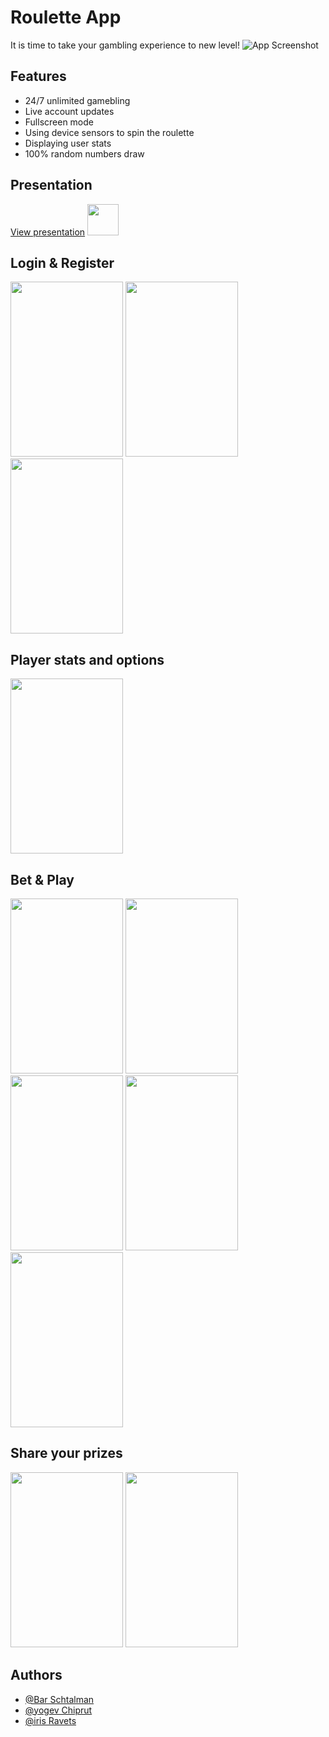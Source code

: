 
# Roulette App

It is time to take your gambling experience to new level!
![App Screenshot](https://miro.medium.com/max/1400/1*fRrnkiMwp0CbpHI8nXuRKw.jpeg)

## Features

- 24/7 unlimited gamebling
- Live account updates
- Fullscreen mode
- Using device sensors to spin the roulette
- Displaying user stats
- 100% random numbers draw


## Presentation
[View presentation](https://github.com/bar-schtalman/Roulette_app/blob/b2b9253d07ed7306404fb2e6b8bdd1df4a879b50/%D7%9E%D7%A6%D7%92%D7%AA%20%D7%A1%D7%95%D7%A3_2022.pptx) <img src = "https://play-lh.googleusercontent.com/6pTX4OILXTxazqad66oiVfG4x2KpYn4kIPgdzOe173tT0oHr2ThwpBhMyzzzxWq_r6M" width="50" height = "50">

## Login & Register
<img src="https://serving.photos.photobox.com/6128752333bf983794236da74428da8544cfc930b45accddd0205d9724db469893c81740.jpg" width="180" height="280"> <img src ="https://serving.photos.photobox.com/23382009ef52099a632c38f977d568707dc1d2697f98ea41347dbc1eafdbe89d445c7d26.jpg" width="180" height="280"> <img src ="https://serving.photos.photobox.com/484321682e933a941958b3d7e8168f1e586b267ba8de32b842387bce2829f7ded08ef40e.jpg" width="180" height ="280">

## Player stats and options
<img src ="https://serving.photos.photobox.com/985415592aa5262ccf9297fa822195f971092bcad17a2bbfea1ce7d6bfccd9eef49018a2.jpg" width = "180" height="280">

## Bet & Play
<img src ="https://serving.photos.photobox.com/22628658fa2be45572666c55293a6e2350d6f9a819fbf395819dfe074109e098d768631a.jpg" width = "180" height="280"> <img src ="https://serving.photos.photobox.com/738503043f407f4940da9387a8b293fd0e3392420d40296b463bd112f9533e2daaa341de.jpg" width = "180" height="280"> <img src ="https://serving.photos.photobox.com/69558638e9f4f7fb1a1f34b95eade468f3888168d90b7a9f0053592456a65d731af730d3.jpg" width = "180" height="280"> <img src ="https://serving.photos.photobox.com/39908660534ac40de66f925b6b8547ed2dc330915a0e991739748595c934383a7b09b089.jpg" width = "180" height="280"> <img src ="https://serving.photos.photobox.com/99869735cf89b3cddb34c0f78aa91f46aa7ced37d49a646bfff2ad102efec83c8270ba4d.jpg" width = "180" height="280">

## Share your prizes
<img src ="https://serving.photos.photobox.com/335330409b1d063a51ddbffe1bbf021efb1d057cd5924f6c9d5dfa4c5e5fca5bd37c4088.jpg" width = "180" height="280"> <img src ="https://serving.photos.photobox.com/151826308ffb9ebea88453aa46b3d801b6404a694f49f13350c632117916531871144ef7.jpg" width = "180" height="280">






## Authors

- [@Bar Schtalman](https://github.com/bar-schtalman)
- [@yogev Chiprut](https://github.com/yogev15)
- [@iris Ravets](https://github.com/EvgenTen)


